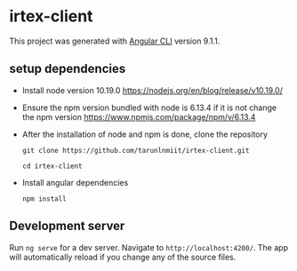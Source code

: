 # irtex-client

This project was generated with [Angular CLI](https://github.com/angular/angular-cli) version 9.1.1.

## setup dependencies

* Install node version 10.19.0 https://nodejs.org/en/blog/release/v10.19.0/

* Ensure the npm version bundled with node is 6.13.4 if it is not change the npm version https://www.npmjs.com/package/npm/v/6.13.4

* After the installation of node and npm is done, clone the repository
  
  `git clone https://github.com/tarunlnmiit/irtex-client.git`

  `cd irtex-client`

* Install angular dependencies

  `npm install`

## Development server

Run `ng serve` for a dev server. Navigate to `http://localhost:4200/`. The app will automatically reload if you change any of the source files.
